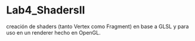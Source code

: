 # Lab4_ShadersII
 creación de shaders (tanto Vertex como Fragment) en base a GLSL y para uso en un renderer hecho en OpenGL.
